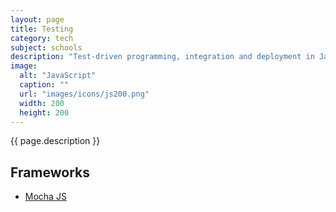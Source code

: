 ```yaml
---
layout: page
title: Testing
category: tech
subject: schools
description: "Test-driven programming, integration and deployment in JavaScript"
image:
  alt: "JavaScript"
  caption: ""
  url: "images/icons/js200.png"
  width: 200
  height: 200
---
```


{{ page.description }}

Frameworks
----------
* [Mocha JS](https://mochajs.org/)
